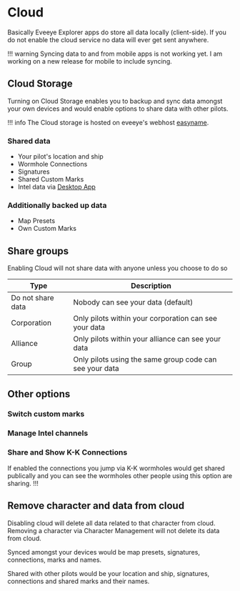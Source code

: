 # Cloud

Basically Eveeye Explorer apps do store all data locally (client-side). If you do not enable the cloud service no data will ever get sent anywhere.

!!! warning
    Syncing data to and from mobile apps is not working yet. I am working on a new release for mobile to include syncing.

## Cloud Storage
Turning on Cloud Storage enables you to backup and sync data amongst your own devices and would enable options to share data with other pilots.

!!! info
    The Cloud storage is hosted on eveeye's webhost [easyname](https://www.easyname.com/en).

### Shared data
- Your pilot's location and ship
- Wormhole Connections
- Signatures
- Shared Custom Marks
- Intel data via [Desktop App](https://eveeye.readthedocs.io/en/latest/desktop-app/)


### Additionally backed up data
 - Map Presets
 - Own Custom Marks

## Share groups
Enabling Cloud will not share data with anyone unless you choose to do so

| Type | Description |
|--|--|
| Do not share data | Nobody can see your data (default)   |
| Corporation | Only pilots within your corporation can see your data   |
| Alliance | Only pilots within your alliance can see your data |
| Group | Only pilots using the same group code can see your data |

## Other options
### Switch custom marks
### Manage Intel channels
### Share and Show K-K Connections
If enabled the connections you jump via K-K wormholes would get shared publically and you can see the wormholes other people using this option are sharing. 
!!! 

## Remove character and data from cloud
Disabling cloud will delete all data related to that character from cloud.
Removing a character via Character Management will not delete its data from cloud.

Synced amongst your devices would be map presets, signatures, connections, marks and names.

Shared with other pilots would be your location and ship, signatures, connections and shared marks and their names.

<!--stackedit_data:
eyJoaXN0b3J5IjpbMTQ3MjE4NTU0MCw0MTc0OTM3OTYsLTE0MD
A3MjU4ODgsLTIzNTEzOTY1MiwxNjA0OTU1MTcxLC05MDMxNjk5
MDFdfQ==
-->